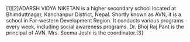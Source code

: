 [1][2]ADARSH VIDYA NIKETAN is a higher secondary school located at Bhimduttnagar, Kanchanpur District, Nepal. Shortly known as AVN, it is a school in Far-western Development Region. It conducts various programs every week, including social awareness programs. Dr. Bhoj Raj Pant is the principal of AVN. Mrs. Seema Joshi is the coordinator.[3]
